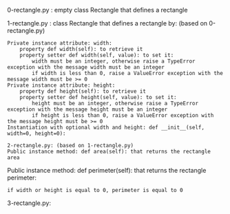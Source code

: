 0-rectangle.py : empty class Rectangle that defines a rectangle

1-rectangle.py : class Rectangle that defines a rectangle by: (based on 0-rectangle.py)

    Private instance attribute: width:
        property def width(self): to retrieve it
        property setter def width(self, value): to set it:
            width must be an integer, otherwise raise a TypeError exception with the message width must be an integer
            if width is less than 0, raise a ValueError exception with the message width must be >= 0
    Private instance attribute: height:
        property def height(self): to retrieve it
        property setter def height(self, value): to set it:
            height must be an integer, otherwise raise a TypeError exception with the message height must be an integer
            if height is less than 0, raise a ValueError exception with the message height must be >= 0
    Instantiation with optional width and height: def __init__(self, width=0, height=0):

    2-rectangle.py: (based on 1-rectangle.py)
    Public instance method: def area(self): that returns the rectangle area
Public instance method: def perimeter(self): that returns the rectangle perimeter:

    if width or height is equal to 0, perimeter is equal to 0

3-rectangle.py: